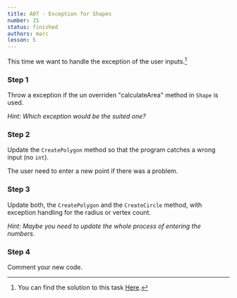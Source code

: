 ```yaml
---
title: A07 - Exception for Shapes
number: 15
status: finished
authors: marc
lesson: 5
---
```


This time we want to handle the exception of the user inputs.[^solution]

[^solution]:
    You can find the solution to this task [Here](https://github.com/satkowski/csharp-lessons-exercise-solutions/tree/master/lesson_05/A06_exception_for_shapes/ExerciseSolution/).

### Step 1

Throw a exception if the un overriden "calculateArea" method in `Shape` is used.

*Hint: Which exception would be the suited one?*

### Step 2

Update the `CreatePolygon` method so that the program catches a wrong input (no `int`).

The user need to enter a new point if there was a problem.

### Step 3

Update both, the `CreatePolygon` and the `CreateCircle` method, with exception handling for the radius or vertex count.

*Hint: Maybe you need to update the whole process of entering the numbers.*

### Step 4

Comment your new code.